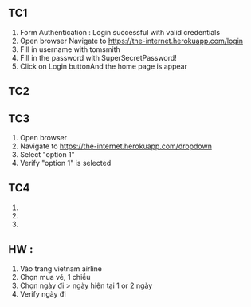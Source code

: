 ## TC1 
1. Form Authentication : Login successful with valid credentials
2. Open browser Navigate to https://the-internet.herokuapp.com/login
3. Fill in username with tomsmith
4. Fill in the password with SuperSecretPassword!
5. Click on Login buttonAnd the home page is appear

## TC2


## TC3
1. Open browser 
2. Navigate to https://the-internet.herokuapp.com/dropdown
3. Select "option 1"
4. Verify "option 1" is selected

## TC4
1. 
2. 
3. 

## HW : 
1. Vào trang vietnam airline
2. Chọn mua vé, 1 chiều
3. Chọn ngày đi > ngày hiện tại 1 or 2 ngày
4. Verify ngày đi 